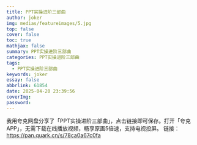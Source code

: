 ```yaml
---
title: PPT实操进阶三部曲
author: joker
img: medias/featureimages/5.jpg
top: false
cover: false
toc: true
mathjax: false
summary: PPT实操进阶三部曲
categories: PPT实操进阶三部曲
tags:
  - PPT实操进阶三部曲
keywords: joker
essay: false
abbrlink: 61854
date: 2025-04-20 23:39:56
coverImg:
password:
---
```


我用夸克网盘分享了「PPT实操进阶三部曲」，点击链接即可保存。打开「夸克APP」，无需下载在线播放视频，畅享原画5倍速，支持电视投屏。
链接：https://pan.quark.cn/s/78ca0a67c0fa
